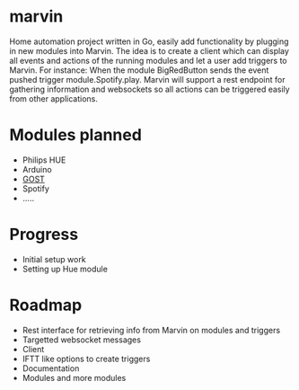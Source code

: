 # marvin
Home automation project written in Go, easily add functionality by plugging in new modules into Marvin. The idea is to create a client which can display all events and actions of the running modules and let a user add triggers to Marvin.
For instance: When the module BigRedButton sends the event pushed trigger module.Spotify.play. Marvin will support a rest endpoint for gathering information and websockets so all actions can be triggered easily from other applications. 

# Modules planned
- Philips HUE
- Arduino 
- [GOST](https://github.com/Geodan/gost)
- Spotify
- .....

# Progress
- Initial setup work
- Setting up Hue module

# Roadmap
- Rest interface for retrieving info from Marvin on modules and triggers
- Targetted websocket messages
- Client
- IFTT like options to create triggers
- Documentation
- Modules and more modules

